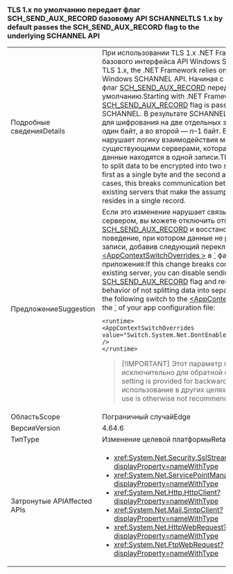 ### <a name="tls-1x-by-default-passes-the-schsendauxrecord-flag-to-the-underlying-schannel-api"></a><span data-ttu-id="d0f51-101">TLS 1.x по умолчанию передает флаг SCH_SEND_AUX_RECORD базовому API SCHANNEL</span><span class="sxs-lookup"><span data-stu-id="d0f51-101">TLS 1.x by default passes the SCH_SEND_AUX_RECORD flag to the underlying SCHANNEL API</span></span>

|   |   |
|---|---|
|<span data-ttu-id="d0f51-102">Подробные сведения</span><span class="sxs-lookup"><span data-stu-id="d0f51-102">Details</span></span>|<span data-ttu-id="d0f51-103">При использовании TLS 1.x .NET Framework зависит от базового интерфейса API Windows SCHANNEL.</span><span class="sxs-lookup"><span data-stu-id="d0f51-103">When using TLS 1.x, the .NET Framework relies on the underlying Windows SCHANNEL API.</span></span> <span data-ttu-id="d0f51-104">Начиная с .NET Framework 4.6 флаг [SCH_SEND_AUX_RECORD](https://msdn.microsoft.com/library/windows/desktop/aa379810.aspx) передается SCHANNEL по умолчанию.</span><span class="sxs-lookup"><span data-stu-id="d0f51-104">Starting with .NET Framework 4.6, the [SCH_SEND_AUX_RECORD](https://msdn.microsoft.com/library/windows/desktop/aa379810.aspx) flag is passed by default to SCHANNEL.</span></span> <span data-ttu-id="d0f51-105">В результате SCHANNEL разбивает данные для шифрования на две отдельных записи. В первой — один байт, а во второй — <em>n</em>–1 байт. В редких случаях это нарушает логику взаимодействия между клиентами и существующими серверами, которая предполагает, что данные находятся в одной записи.</span><span class="sxs-lookup"><span data-stu-id="d0f51-105">This causes SCHANNEL to split data to be encrypted into two separate records, the first as a single byte and the second as <em>n</em>-1 bytes.In rare cases, this breaks communication between clients and existing servers that make the assumption that the data resides in a single record.</span></span>|
|<span data-ttu-id="d0f51-106">Предложение</span><span class="sxs-lookup"><span data-stu-id="d0f51-106">Suggestion</span></span>|<span data-ttu-id="d0f51-107">Если это изменение нарушает связь с существующим сервером, вы можете отключить отправку флага [SCH_SEND_AUX_RECORD](https://msdn.microsoft.com/library/windows/desktop/aa379810.aspx) и восстановить предыдущее поведение, при котором данные не разделяются на две записи, добавив следующий переключатель в [\<AppContextSwitchOverrides >](~/docs/framework/configure-apps/file-schema/runtime/appcontextswitchoverrides-element.md) в [\`](~/docs/framework/configure-apps/file-schema/runtime/runtime-element.md) файла конфигурации приложения:</span><span class="sxs-lookup"><span data-stu-id="d0f51-107">If this change breaks communication with an existing server, you can disable sending the [SCH_SEND_AUX_RECORD](https://msdn.microsoft.com/library/windows/desktop/aa379810.aspx) flag and restore the previous behavior of not splitting data into separate records by adding the following switch to the [\<AppContextSwitchOverrides>](~/docs/framework/configure-apps/file-schema/runtime/appcontextswitchoverrides-element.md) in the [\`](~/docs/framework/configure-apps/file-schema/runtime/runtime-element.md) of your app configuration file:</span></span><pre><code class="language-xml">&lt;runtime&gt;&#13;&#10;&lt;AppContextSwitchOverrides&#13;&#10;value=&quot;Switch.System.Net.DontEnableSchSendAuxRecord=true&quot; /&gt;&#13;&#10;&lt;/runtime&gt;&#13;&#10;</code></pre> <blockquote> [!IMPORTANT] <span data-ttu-id="d0f51-108">Этот параметр предоставляется исключительно для обратной совместимости.</span><span class="sxs-lookup"><span data-stu-id="d0f51-108">This setting is provided for backward compatibility only.</span></span> <span data-ttu-id="d0f51-109">Его использование в других целях не рекомендуется.</span><span class="sxs-lookup"><span data-stu-id="d0f51-109">Its use is otherwise not recommended.</span></span></blockquote> |
|<span data-ttu-id="d0f51-110">Область</span><span class="sxs-lookup"><span data-stu-id="d0f51-110">Scope</span></span>|<span data-ttu-id="d0f51-111">Пограничный случай</span><span class="sxs-lookup"><span data-stu-id="d0f51-111">Edge</span></span>|
|<span data-ttu-id="d0f51-112">Версия</span><span class="sxs-lookup"><span data-stu-id="d0f51-112">Version</span></span>|<span data-ttu-id="d0f51-113">4.6</span><span class="sxs-lookup"><span data-stu-id="d0f51-113">4.6</span></span>|
|<span data-ttu-id="d0f51-114">Тип</span><span class="sxs-lookup"><span data-stu-id="d0f51-114">Type</span></span>|<span data-ttu-id="d0f51-115">Изменение целевой платформы</span><span class="sxs-lookup"><span data-stu-id="d0f51-115">Retargeting</span></span>|
|<span data-ttu-id="d0f51-116">Затронутые API</span><span class="sxs-lookup"><span data-stu-id="d0f51-116">Affected APIs</span></span>|<ul><li><xref:System.Net.Security.SslStream?displayProperty=nameWithType></li><li><xref:System.Net.ServicePointManager?displayProperty=nameWithType></li><li><xref:System.Net.Http.HttpClient?displayProperty=nameWithType></li><li><xref:System.Net.Mail.SmtpClient?displayProperty=nameWithType></li><li><xref:System.Net.HttpWebRequest?displayProperty=nameWithType></li><li><xref:System.Net.FtpWebRequest?displayProperty=nameWithType></li></ul>|

